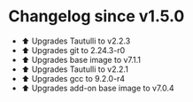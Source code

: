 # Changelog since v1.5.0
- :arrow_up: Upgrades Tautulli to v2.2.3 
- :arrow_up: Upgrades git to 2.24.3-r0 
- :arrow_up: Upgrades base image to v7.1.1 
- :arrow_up: Upgrades Tautulli to v2.2.1 
- :arrow_up: Upgrades gcc to 9.2.0-r4 
- :arrow_up: Upgrades add-on base image to v7.0.4 
